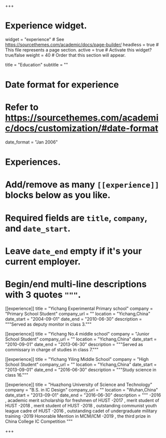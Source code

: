+++
# Experience widget.
widget = "experience"  # See https://sourcethemes.com/academic/docs/page-builder/
headless = true  # This file represents a page section.
active = true  # Activate this widget? true/false
weight = 40  # Order that this section will appear.

title = "Education"
subtitle = ""

# Date format for experience
#   Refer to https://sourcethemes.com/academic/docs/customization/#date-format
date_format = "Jan 2006"

# Experiences.
#   Add/remove as many `[[experience]]` blocks below as you like.
#   Required fields are `title`, `company`, and `date_start`.
#   Leave `date_end` empty if it's your current employer.
#   Begin/end multi-line descriptions with 3 quotes `"""`.
[[experience]]
  title = "Yichang Experimental Primary school"
  company = "Primary School Student"
  company_url = ""
  location = "Yichang,China"
  date_start = "2004-09-01"
  date_end = "2010-06-30"
  description = """Served as deputy monitor in class 3."""

[[experience]]
  title = "Yichang No.4 middle school"
  company = "Junior School Student"
  company_url = ""
  location = "Yichang,China"
  date_start = "2010-09-01"
  date_end = "2013-06-30"
  description = """Served as commissary in charge of studies in class 7."""
  
[[experience]]
  title = "Yichang Yiling Middle School"
  company = "High School Student"
  company_url = ""
  location = "Yichang,China"
  date_start = "2013-09-01"
  date_end = "2016-06-30"
  description = """Study science in class 16."""
  
[[experience]]
  title = "Huazhong University of Science and Technology"
  company = "B.S. in IC Design"
  company_url = ""
  location = "Wuhan,China"
  date_start = "2013-09-01"
  date_end = "2016-06-30"
  description = """
  -2016 , academic merit scholarship for freshmen of HUST
  -2017 , merit student of HUST 
  -2018 , merit student of HUST 
  -2018 , outstanding communist youth league cadre of HUST
  -2016 , outstanding cadet of undergraduate military training
  -2019  Honorable Mention in MCM/ICM
  -2019 , the third prize in China College IC Competition
  """

+++

